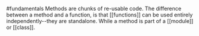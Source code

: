 #fundamentals 
Methods are chunks of re-usable code. The difference between a method and a function, is that [[functions]] can be used entirely independently--they are standalone. While a method is part of a [[module]] or [[class]].

